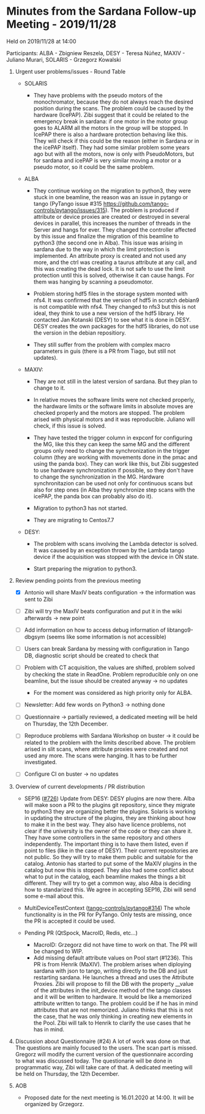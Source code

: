 # Minutes from the Sardana Follow-up Meeting - 2019/11/28

Held on 2019/11/28 at 14:00

Participants: ALBA - Zbigniew Reszela, DESY - Teresa Núñez, MAXIV - Juliano Murari, SOLARIS - Grzegorz Kowalski

1. Urgent user problems/issues - Round Table
   * SOLARIS
       *  They have problems with the pseudo motors of the monochromator, because they
          do not always reach the desired position during the scans.
	  The problem could be caused by the hardware (IcePAP). Zibi suggest that it
	  could be related to the emergency break in sardana: if one motor in the motor
	  group goes to ALARM all the motors in the group will be stopped. In IcePAP
	  there is also a hardware protection behaving like this. They will check if
	  this could be the reason (either in Sardana or in the icePAP itself).
	  They had some similar problem some years ago but with all the motors,
          now is only with PseudoMotors, but for sardana and icePAP is very
          similar moving a motor or a pseudo motor, so it could be the same problem.
   * ALBA
       *  They continue working on the migration to python3, they were
          stuck in one beamline, the reason was an issue in pytango or tango
	  (PyTango issue #315 https://github.com/tango-controls/pytango/issues/315).
	  The problem is produced if attribute or device proxies are created or
	  destroyed in several devices in parallel, this increases the number of
	  threads in the Server and hangs for ever. They changed the controller
	  affected by this issue and finalize the migration of this beamline
	  to python3 (the second one in Alba).
	  This issue was arising in sardana due to the way in which the limit
	  protection is implemented. An attribute proxy is created and
	  not used any more, and the ctrl was creating a taurus attribute at any call,
	  and this was creating the dead lock.
          It is not safe to use the limit protection until this is solved, otherwise
          it can cause hangs. For them was hanging by scanning a pseudomotor.

       * Problem storing hdf5 files in the storage system monted with nfs4.
         It was confirmed that the version of hdf5 in scratch debian9 is not compatible
         with nfs4. They changed to nfs3 but this is not ideal, they think to
         use a new version of the hdf5 library. He contacted Jan Kotanski (DESY)
	 to see what it is done in DESY. DESY creates the own packages for the hdf5
	 libraries, do not use the version in the debian repositiory.
	 
       * They still suffer from the problem with complex macro parameters in guis (there
         is a PR from Tiago, but still not updates).

    * MAXIV:
       * They are not still in the latest version of sardana. But they plan to change to it.

       * In relative moves the software limits were not checked properly, the hardware limits
         or the software limits in absolute moves are checked properly and the motors are stopped.
	 The problem arised with physical motors and it was reproducible.
         Juliano will check, if this issue is solved.

       * They have tested the trigger column in expconf for configuring the MG, like
         this they can keep the same MG and the different groups only need
	 to change the synchronization in the trigger column (they are working
	 with movements done in the pmac and using the panda box). They can
	 work like this, but Zibi suggested to use hardware synchronization if
	 possible, so they don't have to change the synchronization in the MG.
	 Hardware synchronitazion can be used not only for continuous scans but
	 also for step ones (in Alba they synchronize step scans with the icePAP,
	 the panda box can probably also do it).

       * Migration to python3 has not started.

       * They are migrating to Centos7.7

     * DESY:
       * The problem with scans involving the Lambda detector is solved. It was
         caused by an exception thrown by the Lambda tango device if the acquisition
	 was stopped with the device in ON state.

       * Start preparing the migration to python3.
       
2. Review pending points from the previous meeting
     - [x] Antonio will share MaxIV beats configuration -> the information was sent to Zibi
     - [ ] Zibi will try the MaxIV beats configuration and put it in the wiki afterwards -> new point
     - [ ] Add information on how to access debug information of libtango9-dbgsym (seems like some information is not accessible)
     - [ ] Users can break Sardana by messing with configuration in Tango DB, diagnostic script should be created to check that
     - [ ] Problem with CT acquisition, the values are shifted, problem solved by checking the state in ReadOne. Problem reproducible only on one beamline, but the issue should be created anyway  -> no updates
        - For the moment was considered as high priority only for ALBA.
     - [ ] Newsletter: Add few words on Python3 -> nothing done
     - [ ] Questionnaire -> partially reviewed, a dedicated meeting will be held on Thursday, the 12th December.
     - [ ] Reproduce problems with Sardana Workshop on buster -> it could be related to the problem with the limits
           described above. The problem arised in slit scans, where attribute proxies were created and not used
	   any more. The scans were hanging. It has to be further investigated.
     - [ ] Configure CI on buster -> no updates
	   
     
3. Overview of current developments / PR distribution
    * SEP16 ([#726](https://github.com/sardana-org/sardana/pull/726))
      Update from DESY: DESY plugins are now there.
      Alba will make soon a PR to the plugins git repository, since they migrate to python3 they are organizing
      better the plugins.
      Solaris is working in updating the structure of the plugins, they are thinking about how to make it in the
      best way. They also have licence problems, not clear if the university is the owner of the code or they
      can share it. They have some controllers in the same repository and others independently. The important thing
      is to have them listed, even if point to files (like in the case of DESY). Their current repositories
      are not public. So they will try to make them public and suitable for the catalog.
      Antonio has started to put some of the MaXIV plugins in the catalog but now this is stopped.
      They also had some conflict about what to put in the catalog, each beamline makes
      the things a bit different. They will try to get a common way, also Alba is deciding how to standarized this.
      We agree in accepting SEP16, Zibi will send some e-mail about this.

    * MultiDeviceTestContext ([tango-controls/pytango#314](https://github.com/tango-controls/pytango/pull/314))
      The whole functionality is in the PR for PyTango. Only tests are missing, once the PR is accepted it
      could be used.

    * Pending PR (QtSpock, MacroID, Redis, etc...)
      * MacroID: Grzegorz did not have time to work on that. The PR will be changed to WIP.
      * Add missing default attribute values on Pool start (#1236). This PR is from Henrik (MaXIV).
        The problem arises when diploying sardana with json to tango, writing directly to the DB
	and just restarting sardana. He launches a thread and uses the Attribute Proxies.
        Zibi will propose to fill the DB with the property __value of the attributes in the init_device
	method of the tango classes and it will be written to hardware. It would
   	be like a memorized attribute written to tango. The problem could be if he has in mind attributes
	that are not memorized. Juliano thinks that this is not the case,  that he was only thinking in
	creating new elements in the Pool. Zibi will talk to Henrik to clarify the use cases
        that he has in mind.

4. Discussion about Questionnaire (#24)
     A lot of work was done on that. The questions are mainly focused to the users.
     The scan part is missed.
     Gregorz will modify the current version of the questionnaire according to what
     was discussed today.
     The questionarie will be done in programmatic way, Zibi will take care of that.
     A dedicated meeting will be held on Thursday, the 12th December.
     
5. AOB
   - Proposed date for the next meeting is 16.01.2020 at 14:00. It will be organized by Grzegorz.
